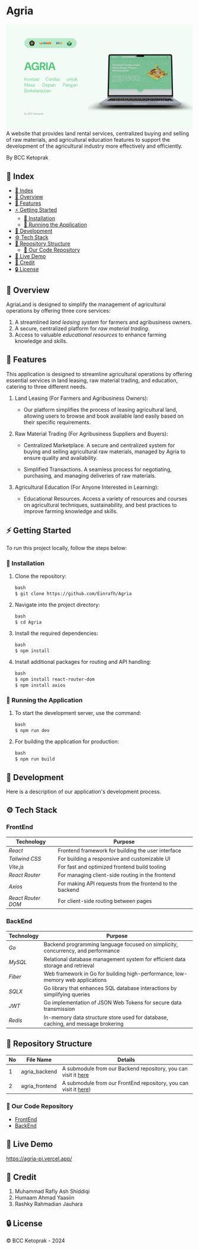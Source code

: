 # Agria
![Cover](assets/Cover.png)
A website that provides land rental services, centralized buying and selling of raw materials, and agricultural education features to support the development of the agricultural industry more effectively and efficiently.

By BCC Ketoprak

## 📑 Index

- [📑 Index](#-index)
- [📕 Overview](#-overview)
- [📖 Features](#-features)
- [⚡ Getting Started](#-getting-started)
  - [👾 Installation](#-installation)
  - [🦿 Running the Application](#-running-the-application)
- [🔧 Development](#-development)
- [⚙ Tech Stack](#-tech-stack)
- [📂 Repository Structure](#-repository-structure)
  - [🔩 Our Code Repository](#-our-code-repository)
- [📌 Live Demo](#-live-demo)
- [🌟 Credit](#-credit)
- [🔒 License](#-license)

## 📕 Overview

AgriaLand is designed to simplify the management of agricultural operations by offering three core services:
1. A streamlined *land leasing system* for farmers and agribusiness owners.
2. A secure, centralized platform for *raw material trading*.
3. Access to valuable *educational resources* to enhance farming knowledge and skills.

## 📖 Features
This application is designed to streamline agricultural operations by offering essential services in land leasing, raw material trading, and education, catering to three different needs.

1. Land Leasing (For Farmers and Agribusiness Owners): 

    * Our platform simplifies the process of leasing agricultural land, allowing users to browse and book available land easily based on their specific requirements.

2. Raw Material Trading (For Agribusiness Suppliers and Buyers): 

    * Centralized Marketplace. A secure and centralized system for buying and selling agricultural raw materials, managed by Agria to ensure quality and availability.
  
    * Simplified Transactions. A seamless process for negotiating, purchasing, and managing deliveries of raw materials.

3. Agricultural Education (For Anyone Interested in Learning): 

    * Educational Resources. Access a variety of resources and courses on agricultural techniques, sustainability, and best practices to improve farming knowledge and skills.

## ⚡ Getting Started

To run this project locally, follow the steps below:

### 👾 Installation

1. Clone the repository:
   ```
   bash
   $ git clone https://github.com/Einrafh/Agria
   ```

2. Navigate into the project directory:
   ```
   bash
   $ cd Agria
   ```

3. Install the required dependencies:
   ```
   bash
   $ npm install
   ```

4. Install additional packages for routing and API handling:
   ```
   bash
   $ npm install react-router-dom
   $ npm install axios
   ```

### 🦿 Running the Application

1. To start the development server, use the command:
   ```
   bash
   $ npm run dev
   ```

2. For building the application for production:
   ```
   bash
   $ npm run build
   ``` 

## 🔧 Development

Here is a description of our application's development process.

## ⚙ Tech Stack

### FrontEnd
| Technology             | Purpose                                                    |
|------------------------|------------------------------------------------------------|
| *React*                | Frontend framework for building the user interface         |
| *Tailwind CSS*         | For building a responsive and customizable UI              |
| *Vite.js*              | For fast and optimized frontend build tooling              |
| *React Router*         | For managing client-side routing in the frontend           |
| *Axios*                | For making API requests from the frontend to the backend   |
| *React Router DOM*     | For client-side routing between pages                      |

### BackEnd
| Technology     | Purpose                                                                          |
|----------------|----------------------------------------------------------------------------------|
| *Go*           | Backend programming language focused on simplicity, concurrency, and performance |
| *MySQL*        | Relational database management system for efficient data storage and retrieval   |
| *Fiber*        | Web framework in Go for building high-performance, low-memory web applications   |
| *SQLX*         | Go library that enhances SQL database interactions by simplifying queries        |
| *JWT*          | Go implementation of JSON Web Tokens for secure data transmission                |
| *Redis*        | In-memory data structure store used for database, caching, and message brokering |

## 📂 Repository Structure

| No  | File Name        | Details                                                                                                        |
| --- | ---------------- | ---------------------------------------------------------------------------------------------------------------|
| 1   | agria_backend    | A submodule from our Backend repository, you can visit it [here](https://github.com/ahmdyaasiin/agria-backend) |
| 2   | agria_frontend   | A submodule from our FrontEnd repository, you can visit it [here](https://github.com/Einrafh/agria-frontend))  |

### 🔩 Our Code Repository

- [FrontEnd](https://github.com/Einrafh/agria-frontend)
- [BackEnd](https://github.com/ahmdyaasiin/agria-backend)

## 📌 Live Demo
https://agria-pi.vercel.app/

## 🌟 Credit

1. Muhammad Rafly Ash Shiddiqi
2. Humaam Ahmad Yaasiin
3. Rashky Rahmadian Jauhara


## 🔒 License

© BCC Ketoprak - 2024
